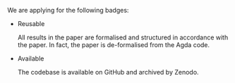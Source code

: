 We are applying for the following badges:

- Reusable
  
  All results in the paper are formalised and structured in accordance with the paper.
  In fact, the paper is de-formalised from the Agda code.

- Available

  The codebase is available on GitHub and archived by Zenodo. 
